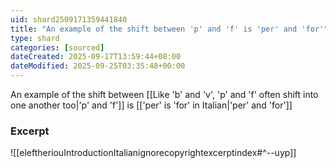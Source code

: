 ```yaml
---
uid: shard2509171359441840
title: "An example of the shift between 'p' and 'f' is 'per' and 'for'"
type: shard
categories: [sourced]
dateCreated: 2025-09-17T13:59:44+08:00
dateModified: 2025-09-25T03:35:48+00:00
---
```

An example of the shift between [[Like 'b' and 'v', 'p' and 'f' often shift into one another too|'p' and 'f']] is [['per' is 'for' in Italian|'per' and 'for']]
### Excerpt
![[eleftheriouIntroductionItalianignorecopyrightexcerptindex#^--uyp]]